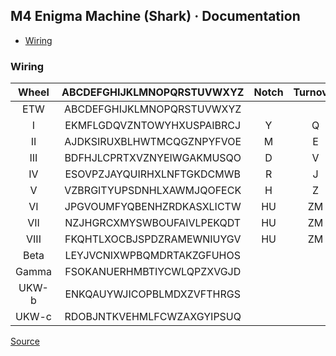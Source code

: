 ## M4 Enigma Machine (Shark) &middot; Documentation

- [Wiring](#Wiring)

### Wiring

|Wheel|ABCDEFGHIJKLMNOPQRSTUVWXYZ|Notch|Turnover|#|
|:-:|:-:|:-:|:-:|:-:|
|ETW|ABCDEFGHIJKLMNOPQRSTUVWXYZ||||
|I|EKMFLGDQVZNTOWYHXUSPAIBRCJ|Y|Q|1|
|II|AJDKSIRUXBLHWTMCQGZNPYFVOE|M|E|1|
|III|BDFHJLCPRTXVZNYEIWGAKMUSQO|D|V|1|
|IV|ESOVPZJAYQUIRHXLNFTGKDCMWB|R|J|1|
|V|VZBRGITYUPSDNHLXAWMJQOFECK|H|Z|1|
|VI|JPGVOUMFYQBENHZRDKASXLICTW|HU|ZM|2|
|VII|NZJHGRCXMYSWBOUFAIVLPEKQDT|HU|ZM|2|
|VIII|FKQHTLXOCBJSPDZRAMEWNIUYGV|HU|ZM|2|
|Beta|LEYJVCNIXWPBQMDRTAKZGFUHOS||||
|Gamma|FSOKANUERHMBTIYCWLQPZXVGJD||||
|UKW-b|ENKQAUYWJICOPBLMDXZVFTHRGS||||
|UKW-c|RDOBJNTKVEHMLFCWZAXGYIPSUQ||||

[Source](https://www.cryptomuseum.com/crypto/enigma/m4/index.htm#wiring)
